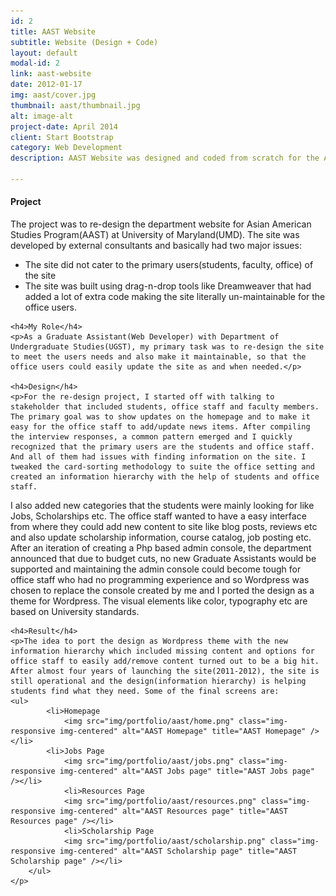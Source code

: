 ```yaml
---
id: 2
title: AAST Website
subtitle: Website (Design + Code)
layout: default
modal-id: 2
link: aast-website
date: 2012-01-17
img: aast/cover.jpg
thumbnail: aast/thumbnail.jpg
alt: image-alt
project-date: April 2014
client: Start Bootstrap
category: Web Development
description: AAST Website was designed and coded from scratch for the Asian American Studies program under the Department of Undergraduate Studies at University of Maryland.

---
```


<div>
    <h4>Project</h4>
    <p>The project was to re-design the department website for Asian American Studies Program(AAST) at University of Maryland(UMD). The site was developed by external consultants and basically had two major issues:
        <ul>
            <li>The site did not cater to the primary users(students, faculty, office) of the site</li>
            <li>The site was built using drag-n-drop tools like Dreamweaver that had added a lot of extra code making the site literally un-maintainable for the office users.</li>
        </ul>
    </p>
    
    <h4>My Role</h4>
    <p>As a Graduate Assistant(Web Developer) with Department of Undergraduate Studies(UGST), my primary task was to re-design the site to meet the users needs and also make it maintainable, so that the office users could easily update the site as and when needed.</p>
    
    <h4>Design</h4>
    <p>For the re-design project, I started off with talking to stakeholder that included students, office staff and faculty members. The primary goal was to show updates on the homepage and to make it easy for the office staff to add/update news items. After compiling the interview responses, a common pattern emerged and I quickly recognized that the primary users are the students and office staff. And all of them had issues with finding information on the site. I tweaked the card-sorting methodology to suite the office setting and created an information hierarchy with the help of students and office staff.
I also added new categories that the students were mainly looking for like Jobs, Scholarships etc. 
The office staff wanted to have a easy interface from where they could add new content to site like blog posts, reviews etc and also update scholarship information, course catalog, job posting etc. After an iteration of creating a Php based admin console, the department announced that due to budget cuts, no new Graduate Assistants would be supported and maintaining the admin console could become tough for office staff who had no programming experience and so Wordpress was chosen to replace the console created by me and I ported the design as a theme for Wordpress. The visual elements like color, typography etc are based on University standards.
    </p>
    
    <h4>Result</h4>
    <p>The idea to port the design as Wordpress theme with the new information hierarchy which included missing content and options for office staff to easily add/remove content turned out to be a big hit. After almost four years of launching the site(2011-2012), the site is still operational and the design(information hierarchy) is helping students find what they need. Some of the final screens are:
    <ul>
            <li>Homepage
                <img src="img/portfolio/aast/home.png" class="img-responsive img-centered" alt="AAST Homepage" title="AAST Homepage" /></li>
            <li>Jobs Page
                <img src="img/portfolio/aast/jobs.png" class="img-responsive img-centered" alt="AAST Jobs page" title="AAST Jobs page" /></li>
                <li>Resources Page
                <img src="img/portfolio/aast/resources.png" class="img-responsive img-centered" alt="AAST Resources page" title="AAST Resources page" /></li>
                <li>Scholarship Page
                <img src="img/portfolio/aast/scholarship.png" class="img-responsive img-centered" alt="AAST Scholarship page" title="AAST Scholarship page" /></li>
        </ul>
    </p>
</div>
